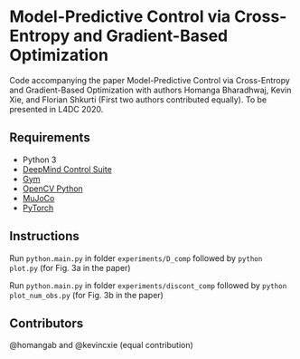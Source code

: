 Model-Predictive Control via Cross-Entropy and Gradient-Based Optimization
======

Code accompanying the paper Model-Predictive Control via Cross-Entropy and Gradient-Based Optimization with authors Homanga Bharadhwaj, Kevin Xie, and Florian Shkurti (First two authors contributed equally). To be presented in L4DC 2020.

Requirements
------------

- Python 3
- [DeepMind Control Suite](https://github.com/deepmind/dm_control) 
- [Gym](https://gym.openai.com/)
- [OpenCV Python](https://pypi.python.org/pypi/opencv-python)
- [MuJoCo](http://www.mujoco.org/)
- [PyTorch](http://pytorch.org/)


Instructions
------------

Run `python.main.py` in folder `experiments/D_comp` followed by `python plot.py` (for Fig. 3a in the paper)

Run `python.main.py` in folder `experiments/discont_comp` followed by `python plot_num_obs.py` (for Fig. 3b in the paper) 

Contributors
------------
@homangab and @kevincxie (equal contribution)





